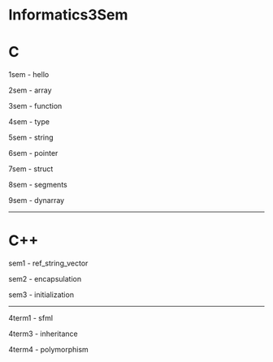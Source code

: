 # Informatics3Sem

# C

1sem - hello

2sem - array

3sem - function

4sem - type

5sem - string

6sem - pointer

7sem - struct

8sem - segments

9sem - dynarray

---------------------------

# C++

sem1 - ref_string_vector

sem2 - encapsulation

sem3 - initialization

---------------------------
4term1 - sfml

4term3 - inheritance

4term4 - polymorphism
